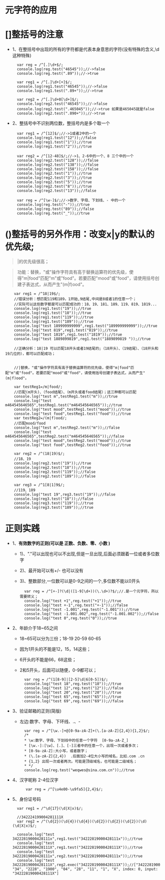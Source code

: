 # 元字符的应用

# []整括号的注意

- 1、在整括号中出现的所有的字符都是代表本身意思的字符(没有特殊的含义,\d这种特殊)

		var reg = /^[.]\d+$/;
		console.log(reg.test("46545"));//->false
		console.log(reg.test(".89"));//->true

		var reg1 = /^[.]\d+[+]$/;
		console.log(reg1.test("46545"));//->false
		console.log(reg1.test(".89+"));//->true

		var reg2 = /^[.]\d+0[\d+]$/;
		console.log(reg2.test("46545"));//->false
		console.log(reg2.test(".465045"));//->true 如果是465045就是false
		console.log(reg2.test(".890+"));//->true

- 2、整括号中不识别两位数，整括号内是多个取一个

	    var reg1 = /^[12]$/;//->1或者2中的一个
	    console.log(reg1.test("12"));//false
	    console.log(reg1.test("1"));//true
	    console.log(reg1.test("2"));//true
	
	    var reg2 = /^[12-48]$/;//->1、2-6中的一个、8 三个中的一个
	    console.log(reg2.test("128"));//false
	    console.log(reg2.test("138"));//false
	    console.log(reg2.test("158"));//false
	    console.log(reg2.test("1"));//true
	    console.log(reg2.test("3"));//true
	    console.log(reg2.test("5"));//true
	    console.log(reg2.test("8"));//true
	    console.log(reg2.test("13"));//false

		var reg = /^[\w-]$/;//->数字、字母、下划线、- 中的一个
		console.log(reg.test("-"));//true
		console.log(reg.test("89"));//false
		console.log(reg.test("_"));//true

# ()整括号的另外作用：改变x|y的默认的优先级;

> |的优先级很高；

> 功能：替换，"或"操作字符具有高于替换运算符的优先级，使得"m|food"匹配"m"或"food"。若要匹配"mood"或"food"，请使用括号创建子表达式，从而产生"(m|f)ood"。

		var reg1 = /^18|19$/;
		//错误分析：想匹配119和189，1开始,9结尾,中间是8或者1的任意一个；
		//实际可以这些数字都是可以匹配成功的：18、19、181、189、119、819、1819...
		console.log(reg1.test("19"));//true
		console.log(reg1.test("18"));//true
		console.log(reg1.test("119"));//true
		console.log(reg1.test("189"));//true
		console.log("test 189999999999",reg1.test("189999999999"));//true
		console.log("test 819",reg1.test("819"));//true
		console.log("test 1819",reg1.test("1819"));//true
		console.log("test 1889899819",reg1.test("1889899819 "));//true
		
		//正确分析：18|19 可以匹配18开头或者19结尾的;（18开头）、（19结尾）、（18开头和19几位的），都可以匹配成功；
		
		
		//|替换，"或"操作字符具有高于替换运算符的优先级，使得"m|food"匹配"m"或"food"。若要匹配"mood"或"food"，请使用括号创建子表达式，从而产生"(m|f)ood"。
		
		var testReg1=/m|food/;
		//匹配(m开头)、（food结尾）、（m开头或者food结尾）；这三种都可以匹配
		console.log("test m",testReg1.test("m"));//true
		console.log("test m464545646565",testReg1.test("m464545646565"));//true
		console.log("test mood",testReg1.test("mood"));//true
		console.log("test food",testReg1.test("food"));//true
		var testReg2=/(m|f)ood/;
		//匹配mood/food
		console.log("test m",testReg2.test("m"));//false
		console.log("test m464545646565",testReg2.test("m464545646565"));//false
		console.log("test mood",testReg2.test("mood"));//true
		console.log("test food",testReg2.test("food"));//true
		
		var reg2 = /^(18|19)$/;
		//18、19
		console.log(reg2.test("19"));//true
		console.log(reg2.test("18"));//true
		console.log(reg2.test("119"));//false
		console.log(reg2.test("189"));//false
		
		var reg3 = /^1[8|1]9$/;
		//119、189
		console.log("test 19",reg3.test("19"));//false
		console.log(reg3.test("18"));//false
		console.log(reg3.test("119"));//true
		console.log(reg3.test("189"));//true

# 正则实践

- 1、**有效数字的正则(可以是 正数、负数、零、小数 )**
	- 1)、"."可以出现也可以不出现,但是一旦出现,后面必须跟着一位或者多位数字
	- 2)、最开始可以有+/- 也可以没有
	- 3)、整数部分,一位数可以是0-9之间的一个,多位数不能以0开头

		    var reg = /^[+-]?(\d|([1-9]\d+))(\.\d+)?$/;//.是一个元字符，所以需要转义；
		    console.log("test +1",reg.test("+1"));//true
		    console.log("test +-1",reg.test("+-1"));//false
		    console.log("test -1.001",reg.test("-1.001"));//true
		    console.log("test -1.001.002",reg.test("-1.001.002"));//false
			console.log("test 0",reg.test("0"));//true


- 2、年龄介于18~65之间
	- 18~65可以分为三份；18-19  20-59  60-65
	- 因为1开头的不能是12，15，14这些；
	- 6开头的不能是66，68这些；
	- 2和5开头，后面可以随便，0-9都可以；

			var reg = /^(1[8-9]|[2-5]\d|6[0-5])$/;
			console.log("test 18",reg.test("18"));//true
			console.log("test 12",reg.test("12"));//false
			console.log("test 20",reg.test("20"));//true
			console.log("test 65",reg.test("65"));//true
			console.log("test 69",reg.test("69"));//false

- 3、验证邮箱的正则(简版)
	- 左边:数字、字母、下环线、.、-

		    var reg = /^[\w.-]+@[0-9a-zA-Z]+(\.[a-zA-Z]{2,4}){1,2}$/;
		    /*
		    * \w:数字、字母、下划线中的任意一个字符  [0-9a-zA-Z_]
		    * [\w.-]:[\w]、[.]、[-]三者中的任意一个，出现一次或者多次；
		    * [0-9a-zA-Z]:大小写，或者数字；
		    * (\.[a-zA-Z]{2,4})  .后面加2-4位大小写的域名，比如.com .cn
		    * {1,2} 出现一次或者两次。可能是顶级域名，也可能是二级域名；
		    * */
		    console.log(reg.test("weqwes@sina.com.cn"));//true

- 4、汉字昵称 2-4位汉字

			var reg = /^[\u4e00-\u9fa5]{2,4}$/;

- 5、身份证号码

	    var reg1 = /^\d{17}(\d|X|x)$/;
	
	    //342224199004281111X
	    var reg2 = /^(\d{2})(\d{4})(\d{4})(\d{2})(\d{2})(\d{2})(\d)(\d|X|x)$/;
	
	    console.log("test 34222819000428111x",reg1.test("34222819000428111x"));//true
	    console.log("test 34222819000428111X",reg1.test("34222819000428111X"));//true
	    console.log("test 34222819000428111x",reg2.test("34222819000428111x"));//true
	    console.log("test 34222819000428111X",reg2.exec("34222819000428111X"));//["34222819000428111X", "34", "2228", "1900", "04", "28", "11", "1", "X", index: 0, input: "34222819000428111X"]

